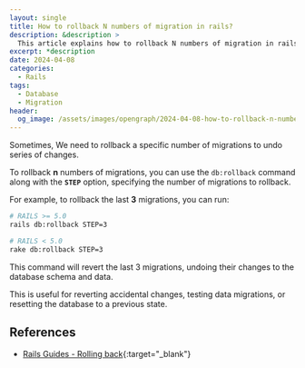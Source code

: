 ```yaml
---
layout: single
title: How to rollback N numbers of migration in rails?
description: &description >
  This article explains how to rollback N numbers of migration in rails.
excerpt: *description
date: 2024-04-08
categories:
  - Rails
tags:
  - Database
  - Migration
header:
  og_image: /assets/images/opengraph/2024-04-08-how-to-rollback-n-numbers-of-migration-in-rails.png
---
```

Sometimes, We need to rollback a specific number of migrations to undo series of changes.

To rollback **n** numbers of migrations, you can use the `db:rollback` command along with the **`STEP`** option, specifying the number of migrations to rollback.

For example, to rollback the last **3** migrations, you can run:

```bash
# RAILS >= 5.0
rails db:rollback STEP=3

# RAILS < 5.0
rake db:rollback STEP=3
```

This command will revert the last 3 migrations,
undoing their changes to the database schema and data.

This is useful for reverting accidental changes, testing data migrations, or resetting the database to a previous state.

## References

- [Rails Guides - Rolling back](https://guides.rubyonrails.org/active_record_migrations.html#rolling-back){:target="_blank"}
